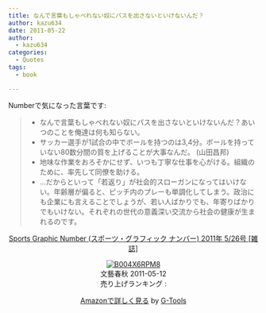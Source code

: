 ```yaml
---
title: なんで言葉もしゃべれない奴にパスを出さないといけないんだ？
author: kazu634
date: 2011-05-22
author:
  - kazu634
categories:
  - Quotes
tags:
  - book

---
```

Numberで気になった言葉です:

>   * なんで言葉もしゃべれない奴にパスを出さないといけないんだ？あいつのことを俺達は何も知らない。
>   * サッカー選手が1試合の中でボールを持つのは3,4分。ボールを持っていない80数分間の質を上げることが大事なんだ。 (山田昌邦)
>   * 地味な作業をおろそかにせず、いつも丁寧な仕事を心がける。組織のために、率先して同僚を助ける。
>   * …だからといって「若返り」が社会的スローガンになってはいけない。年齢層が偏ると、ピッチ内のプレーも単調化してしまう。政治にも企業にも言えることでしょうが、若い人ばかりでも、年寄りばかりでもいけない。それぞれの世代の意義深い交流から社会の健康が生まれるのです。

<p style="text-align: center;">
<a href="http://www.amazon.co.jp/Sports-Graphic-Number-%E3%82%B9%E3%83%9D%E3%83%BC%E3%83%84%E3%83%BB%E3%82%B0%E3%83%A9%E3%83%95%E3%82%A3%E3%83%83%E3%82%AF-2011%E5%B9%B4/dp/B004X6RPM8%3FSubscriptionId%3D15SMZCTB9V8NGR2TW082%26tag%3Dsimsnes-22%26linkCode%3Dxm2%26camp%3D2025%26creative%3D165953%26creativeASIN%3DB004X6RPM8" onclick="__gaTracker('send', 'event', 'outbound-article', 'http://www.amazon.co.jp/Sports-Graphic-Number-%E3%82%B9%E3%83%9D%E3%83%BC%E3%83%84%E3%83%BB%E3%82%B0%E3%83%A9%E3%83%95%E3%82%A3%E3%83%83%E3%82%AF-2011%E5%B9%B4/dp/B004X6RPM8%3FSubscriptionId%3D15SMZCTB9V8NGR2TW082%26tag%3Dsimsnes-22%26linkCode%3Dxm2%26camp%3D2025%26creative%3D165953%26creativeASIN%3DB004X6RPM8', 'Sports Graphic Number (スポーツ・グラフィック ナンバー) 2011年 5/26号 [雑誌]');" target="_blank">Sports Graphic Number (スポーツ・グラフィック ナンバー) 2011年 5/26号 [雑誌]</a><img style="border: none;" src="http://www.assoc-amazon.jp/e/ir?t=simsnes-22&l=ur2&o=9" alt="" width="1" height="1" />
</p>

<p style="text-align: center;">
<a href="http://www.amazon.co.jp/Sports-Graphic-Number-%E3%82%B9%E3%83%9D%E3%83%BC%E3%83%84%E3%83%BB%E3%82%B0%E3%83%A9%E3%83%95%E3%82%A3%E3%83%83%E3%82%AF-2011%E5%B9%B4/dp/B004X6RPM8%3FSubscriptionId%3D15SMZCTB9V8NGR2TW082%26tag%3Dsimsnes-22%26linkCode%3Dxm2%26camp%3D2025%26creative%3D165953%26creativeASIN%3DB004X6RPM8" onclick="__gaTracker('send', 'event', 'outbound-article', 'http://www.amazon.co.jp/Sports-Graphic-Number-%E3%82%B9%E3%83%9D%E3%83%BC%E3%83%84%E3%83%BB%E3%82%B0%E3%83%A9%E3%83%95%E3%82%A3%E3%83%83%E3%82%AF-2011%E5%B9%B4/dp/B004X6RPM8%3FSubscriptionId%3D15SMZCTB9V8NGR2TW082%26tag%3Dsimsnes-22%26linkCode%3Dxm2%26camp%3D2025%26creative%3D165953%26creativeASIN%3DB004X6RPM8', '');" target="_blank"><img src="https://images-na.ssl-images-amazon.com/images/I/517A97K8l-L._SL160_.jpg" border="0" alt="B004X6RPM8" /></a><br /> <span>文藝春秋 2011-05-12<br /> 売り上げランキング : </span>
</p>

<p style="text-align: center;">
<span> </span>
</p>

<p style="text-align: center;">
<span><a href="http://www.amazon.co.jp/Sports-Graphic-Number-%E3%82%B9%E3%83%9D%E3%83%BC%E3%83%84%E3%83%BB%E3%82%B0%E3%83%A9%E3%83%95%E3%82%A3%E3%83%83%E3%82%AF-2011%E5%B9%B4/dp/B004X6RPM8%3FSubscriptionId%3D15SMZCTB9V8NGR2TW082%26tag%3Dsimsnes-22%26linkCode%3Dxm2%26camp%3D2025%26creative%3D165953%26creativeASIN%3DB004X6RPM8" onclick="__gaTracker('send', 'event', 'outbound-article', 'http://www.amazon.co.jp/Sports-Graphic-Number-%E3%82%B9%E3%83%9D%E3%83%BC%E3%83%84%E3%83%BB%E3%82%B0%E3%83%A9%E3%83%95%E3%82%A3%E3%83%83%E3%82%AF-2011%E5%B9%B4/dp/B004X6RPM8%3FSubscriptionId%3D15SMZCTB9V8NGR2TW082%26tag%3Dsimsnes-22%26linkCode%3Dxm2%26camp%3D2025%26creative%3D165953%26creativeASIN%3DB004X6RPM8', 'Amazonで詳しく見る');" target="_blank">Amazonで詳しく見る</a></span><span> by <a href="http://www.goodpic.com/mt/aws/index.html" onclick="__gaTracker('send', 'event', 'outbound-article', 'http://www.goodpic.com/mt/aws/index.html', 'G-Tools');">G-Tools</a></span>
</p>
